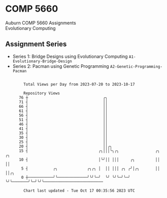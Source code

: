 # COMP 5660
Auburn COMP 5660 Assignments  
Evolutionary Computing

## Assignment Series
- Series 1: Bridge Designs using Evolutionary Computing `A1-Evolutionary-Bridge-Design`
- Series 2: Pacman using Genetic Programming `A2-Genetic-Programming-Pacman`

```

        Total Views per Day from 2023-07-20 to 2023-10-17

        Repository Views
      76 ┼                                 ╭╮
      71 ┤                                 ││
      66 ┤                                 ││
      61 ┤                                 ││
      56 ┤                                 ││
      51 ┤                                 ││
      46 ┤                                 ││
      41 ┤                                 ││
      35 ┤                                 ││
      30 ┤                                 ││
      25 ┤                                 ││
      20 ┤                                 ││╭╮
      15 ┤                               ╭╮│││╰╮╭╮                ╭╮ ╭╮
      10 ┤                               │╰╯││ │││     ╭╮         ││ ││
       5 ┤           ╭╮             ╭╮╭╮ │  ││ │││ ╭╮ ╭╯│╭╮       ││ ││╭╮
       0 ┼───────────╯╰─────────────╯╰╯╰─╯  ╰╯ ╰╯╰─╯╰─╯ ╰╯╰───────╯╰─╯╰╯╰──────────────────────────

        Chart last updated - Tue Oct 17 00:35:56 2023 UTC
        
```

